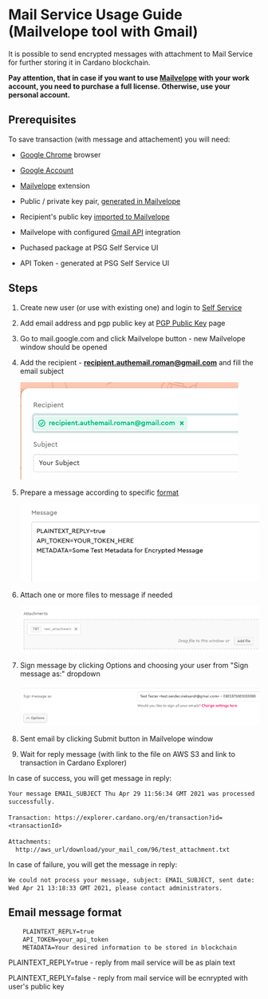 # Mail Service Usage Guide (Mailvelope tool with Gmail)

It is possible to send encrypted messages with attachment to Mail Service for further storing it in Cardano blockchain.

**Pay attention, that in case if you want to use [Mailvelope](https://mailvelope.com/en) with your work account,
you need to purchase a full license. Otherwise, use your personal account.**

## Prerequisites

To save transaction (with message and attachement) you will need:  

* [Google Chrome](https://www.google.com/chrome/) browser

* [Google Account](https://accounts.google.com/SignUp?hl=en)

* [Mailvelope](https://chrome.google.com/webstore/detail/mailvelope/kajibbejlbohfaggdiogboambcijhkke?hl=en) extension

* Public / private key pair, [generated in Mailvelope](https://www.mailvelope.com/en/help#configuration)

* Recipient's public key [imported to Mailvelope](https://www.mailvelope.com/en/faq#import_keys)

* Mailvelope with configured [Gmail API](https://www.mailvelope.com/en/faq#gmail_permissions) integration

* Puchased package at PSG Self Service UI

* API Token - generated at PSG Self Service UI

## Steps

1. Create new user (or use with existing one) and login to [Self Service](https://test.iog.services/)

2. Add email address and pgp public key at [PGP Public Key](https://test.iog.services/pgppublickey) page

3. Go to mail.google.com and click Mailvelope button - new Mailvelope window should be opened

4. Add the recipient - **recipient.authemail.roman@gmail.com** and fill the email subject  
   
   ![Recipient](./pictures/recipient_subject.png)  


5. Prepare a message according to specific [format](#email-message-format)  
   
   ![Message Body](./pictures/message_body.png)  


6. Attach one or more files to message if needed  
   
   ![Message Attachments](./pictures/attachments.png)  


7. Sign message by clicking Options and choosing your user from "Sign message as:" dropdown  
   
   ![Sign Message](./pictures/sign_message.png)  
   

8. Sent email by clicking Submit button in Mailvelope window

9. Wait for reply message (with link to the file on AWS S3 and link to transaction in Cardano Explorer)

In case of success, you will get message in reply:

``` text
Your message EMAIL_SUBJECT Thu Apr 29 11:56:34 GMT 2021 was processed successfully.

Transaction: https://explorer.cardano.org/en/transaction?id=<transactionId>

Attachments:
  http://aws_url/download/your_mail_com/96/test_attachment.txt
```

In case of failure, you will get the message in reply:

``` text
We could not process your message, subject: EMAIL_SUBJECT, sent date: Wed Apr 21 13:18:33 GMT 2021, please contact administrators.
```

## Email message format

``` text
    PLAINTEXT_REPLY=true
    API_TOKEN=your_api_token
    METADATA=Your desired information to be stored in blockchain
```

PLAINTEXT_REPLY=true - reply from mail service will be as plain text

PLAINTEXT_REPLY=false - reply from mail service will be ecnrypted with user's public key
